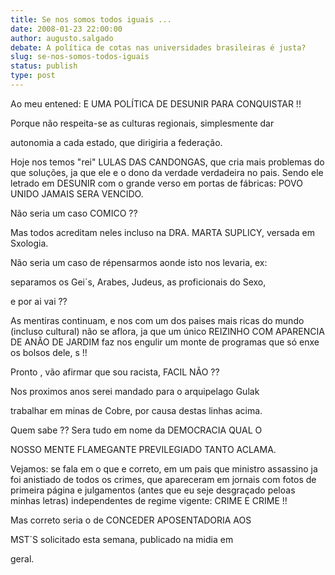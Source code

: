 ```yaml
---
title: Se nos somos todos iguais ...
date: 2008-01-23 22:00:00
author: augusto.salgado
debate: A política de cotas nas universidades brasileiras é justa?
slug: se-nos-somos-todos-iguais
status: publish 
type: post
---
```


Ao meu entened: E UMA POLÍTICA DE DESUNIR PARA CONQUISTAR !!  

  

Porque não respeita-se as culturas regionais, simplesmente dar  

autonomia a cada estado, que dirigiria a federação.  

  

Hoje nos temos "rei" LULAS DAS CANDONGAS, que cria mais problemas do que soluções, ja que ele e o dono da verdade verdadeira no pais. Sendo ele letrado em DESUNIR com o grande verso em portas de fábricas: POVO UNIDO JAMAIS SERA VENCIDO.  

Não seria um caso COMICO ??  

Mas todos acreditam neles incluso na DRA. MARTA SUPLICY, versada em Sxologia.  

Não seria um caso de répensarmos aonde isto nos levaria, ex:  

separamos os Gei´s, Arabes, Judeus, as proficionais do Sexo,  

e por ai vai ??  

As mentiras continuam, e nos com um dos paises mais ricas do mundo (incluso cultural) não se aflora, ja que um único REIZINHO COM APARENCIA DE ANÃO DE JARDIM faz nos engulir um monte de programas que só enxe os bolsos dele, s !!  

Pronto , vão afirmar que sou racista, FACIL NÃO ??  

Nos proximos anos serei mandado para o arquipelago Gulak  

trabalhar em minas de Cobre, por causa destas linhas acima.  

Quem sabe ?? Sera tudo em nome da DEMOCRACIA QUAL O  

NOSSO MENTE FLAMEGANTE PREVILEGIADO TANTO ACLAMA.  

  

Vejamos: se fala em o que e correto, em um pais que ministro assassino ja foi anistiado de todos os crimes, que apareceram em jornais com fotos de primeira página e julgamentos (antes que eu seje desgraçado peloas minhas letras) independentes de regime vigente: CRIME E CRIME !!  

  

Mas correto seria o de CONCEDER APOSENTADORIA AOS   

MST´S solicitado esta semana, publicado na midia em   

geral.
